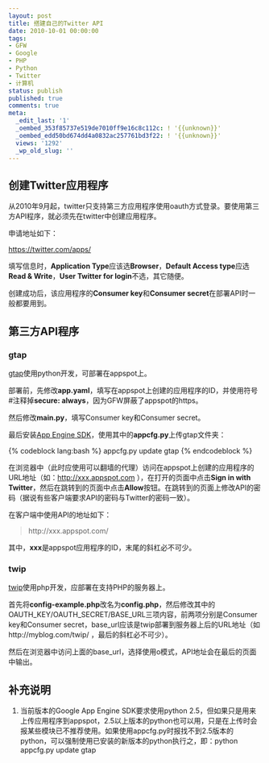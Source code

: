 ```yaml
---
layout: post
title: 搭建自己的Twitter API
date: 2010-10-01 00:00:00
tags:
- GFW
- Google
- PHP
- Python
- Twitter
- 计算机
status: publish
published: true
comments: true
meta:
  _edit_last: '1'
  _oembed_353f85737e519de7010ff9e16c8c112c: ! '{{unknown}}'
  _oembed_edd50bd674dd4a0832ac257761bd3f22: ! '{{unknown}}'
  views: '1292'
  _wp_old_slug: ''
---
```

<h2> 创建Twitter应用程序 </h2>

从2010年9月起，twitter只支持第三方应用程序使用oauth方式登录。要使用第三方API程序，就必须先在twitter中创建应用程序。

申请地址如下：

https://twitter.com/apps/

填写信息时，<b>Application Type</b>应该选<b>Browser</b>，<b>Default Access type</b>应选<b>Read & Write</b>，<b>User Twitter for login</b>不选，其它随便。

创建成功后，该应用程序的<b>Consumer key</b>和<b>Consumer secret</b>在部署API时一般都要用到。

<h2> 第三方API程序 </h2>

<h3> gtap </h3>

<a href="http://code.google.com/p/gtap/">gtap</a>使用python开发，可部署在appspot上。

部署前，先修改<b>app.yaml</b>，填写在appspot上创建的应用程序的ID，并使用符号#注释掉<b>secure: always</b>，因为GFW屏蔽了appspot的https。

然后修改<b>main.py</b>，填写Consumer key和Consumer secret。

最后安装<a href="http://code.google.com/intl/zh-CN/appengine/downloads.html">App Engine SDK</a>，使用其中的<b>appcfg.py</b>上传gtap文件夹：

{% codeblock lang:bash %}
appcfg.py update gtap
{% endcodeblock %}

在浏览器中（此时应使用可以翻墙的代理）访问在appspot上创建的应用程序的URL地址（如：http://xxx.appspot.com ），在打开的页面中点击<b>Sign in with Twitter</b>，然后在跳转到的页面中点击<b>Allow</b>按钮。在跳转到的页面上修改API的密码（据说有些客户端要求API的密码与Twitter的密码一致）。

在客户端中使用API的地址如下：

<blockquote>
http://xxx.appspot.com/
</blockquote>

其中，<b>xxx</b>是appspot应用程序的ID，末尾的斜杠必不可少。

<h3> twip </h3>

<a href="http://code.google.com/p/twip/">twip</a>使用php开发，应部署在支持PHP的服务器上。

首先将<b>config-example.php</b>改名为<b>config.php</b>，然后修改其中的OAUTH_KEY/OAUTH_SECRET/BASE_URL三项内容，前两项分别是Consumer key和Consumer secret，base_url应该是twip部署到服务器上后的URL地址（如http://myblog.com/twip/ ，最后的斜杠必不可少）。

然后在浏览器中访问上面的base_url，选择使用o模式，API地址会在最后的页面中输出。

<h2> 补充说明 </h2>

<ol>
<li>当前版本的Google App Engine SDK要求使用python 2.5，但如果只是用来上传应用程序到appspot，2.5以上版本的python也可以用，只是在上传时会报某些模块已不推荐使用。如果使用appcfg.py时报找不到2.5版本的python，可以强制使用已安装的新版本的python执行之，即：python appcfg.py update gtap</li>
</ol>
